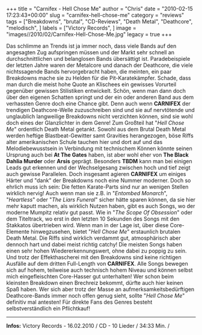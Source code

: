 +++
title = "Carnifex - Hell Chose Me"
author = "Chris"
date = "2010-02-15 17:23:43+00:00"
slug = "carnifex-hell-chose-me"
category = "reviews"
tags = ["Breakdowns", "brutal", "CD-Reviews", "Death Metal", "Deathcore", "melodisch", ]
labels = ["Victory Records", ]
image = "images//2010/02/Carnifex-Hell-Chose-Me.jpg"
legacy = true
+++

Das schlimme an Trends ist ja immer noch, dass viele Bands auf den angesagten Zug aufspringen müssen und der Markt sehr schnell an durchschnittlichen und belanglosen Bands übersättigt ist. Paradebeispiele der letzten Jahre waren der Metalcore und danach der Deathcore, die viele nichtssagende Bands hervorgebracht haben, die meinten, ein paar Breakdowns mache sie zu Helden für die Pit-Karatekämpfer. Schade, dass man durch die meist hohe Quote an Klischees ein gewisses Vorurteil gegenüber gewissen Stilistiken entwickelt. Schön, wenn man dann doch über den eigenen Schatten springt und der ein oder anderen Band aus dem verhassten Genre doch eine Chance gibt. Denn auch wenn **CARNIFEX** der trendigen Deathcore-Welle zuzuschreiben sind und sie auf nervtötende und unglaublich langweilige Breakdowns nicht verzichten können, sind sie wohl doch eines der Glanzlichter in dem Genre!
Zum Großteil hat "_Hell Chose Me_" ordentlich Death Metal getankt. Sowohl aus dem Brutal Death Metal werden heftige Blastbeat-Gewitter samt Gravities herangezogen, böse Riffs alter amerikanischen Schule tauchen hier und dort auf und das Melodiebewusstsein in Verbindung mit technischem Können könnte seinen Ursprung auch bei **At The Gates** haben, ist aber wohl eher von **The Black Dahlia Murder** oder **Arsis** geprägt.
Besonders **TBDM** kann man bei einigen Leads gut erkennen und der Wechselgesang zwischen hoch und tief zeigt auch gewisse Parallelen. Doch insgesamt agieren **CARNIFEX** um einiges Härter und "dank" der Breakdowns noch eine Nummer moderner. Doch so ehrlich muss ich sein: Die fetten Karate-Parts sind nur an wenigen Stellen wirklich nervig! Auch wenn man sie z.B. in "_Entombed Monarch_", "_Heartless_" oder "_The Liars Funeral_" sicher hätte sparen können, da sie hier mehr kaputt machen, als wirklich Nutzen haben, gibt es auch Songs, wo der moderne Mumpitz relativ gut passt. Wie in "_The Scope Of Obsession_" oder dem Titeltrack, wo erst in den letzten 10 Sekunden des Songs mit den Stakkatos übertrieben wird.
Wenn man in der Lage ist, über diese Core-Elemente hinwegzusehen, bietet "_Hell Chose Me_" erstaunlich brutalen Death Metal. Die Riffs sind wirklich verdammt gut, atmosphärisch aber dennoch hart und dabei meist richtig catchy! Die meisten Songs haben einen sehr hohen Wiedererkennungswert, ohne dabei zu poppig zu sein. Und trotz der Effekthascherei mit den Breakdowns sind keine richtigen Ausfälle auf dem dritten Full-Length von **CARNIFEX**. Alle Songs bewegen sich auf hohem, teilweise auch technisch hohem Niveau und können selbst mich eingefleischten Core-Hasser gut unterhalten!
Wer schon beim kleinsten Breakdown einen Brechreiz bekommt, dürfte auch hier keinen Spaß haben. Wer sich aber trotz der Masse an aufmerksamkeitsbedürftigen Deathcore-Bands immer noch offen genug sieht, sollte "_Hell Chose Me_" definitiv mal antesten! Für direkte Fans des Genres besteht selbstverständlich ein Pflichtkauf!





---
**Infos:**
Victory Records - 16.02.2010 / 
CD - 10 Lieder / 34:33 Min. / 
